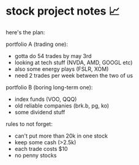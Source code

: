# stock project notes 📈

here's the plan:

portfolio A (trading one):
- gotta do 54 trades by may 3rd
- looking at tech stuff (NVDA, AMD, GOOGL etc)
- also some energy plays (FSLR, XOM)
- need 2 trades per week between the two of us

portfolio B (boring long-term one):
- index funds (VOO, QQQ)
- old reliable companies (brk.b, pg, ko)
- some dividend stuff

rules to not forget:
- can't put more than 20k in one stock
- keep some cash (>2.5k)
- each trade costs $10
- no penny stocks
